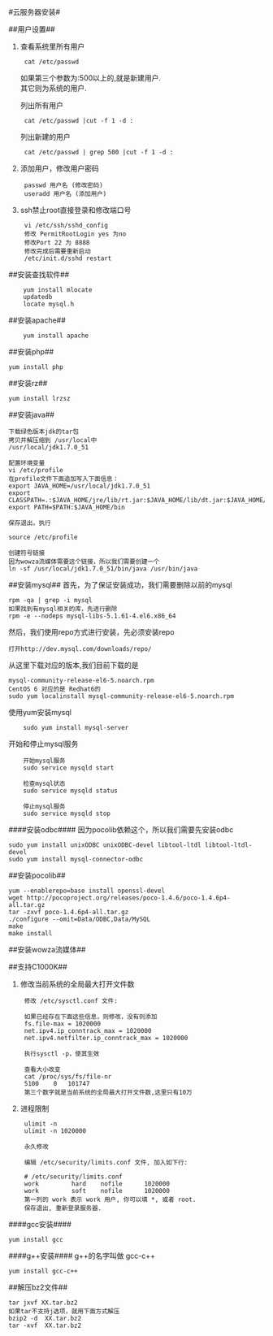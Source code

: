 #云服务器安装#

##用户设置##

1. 查看系统里所有用户   
 
    	cat /etc/passwd

	
	如果第三个参数为:500以上的,就是新建用户.  
    其它则为系统的用户.
	
	列出所有用户  
			
		cat /etc/passwd |cut -f 1 -d :

	列出新建的用户

		cat /etc/passwd | grep 500 |cut -f 1 -d :

2. 添加用户，修改用户密码

		passwd 用户名 (修改密码)
		useradd 用户名 (添加用户)

3. ssh禁止root直接登录和修改端口号

		vi /etc/ssh/sshd_config
		修改 PermitRootLogin yes 为no
		修改Port 22 为 8888
		修改完成后需要重新启动
		/etc/init.d/sshd restart

##安装查找软件##

		yum install mlocate  
		updatedb
		locate mysql.h




##安装apache##

		yum install apache

##安装php##
		
	yum install php

##安装rz##

	yum install lrzsz

##安装java##

	下载绿色版本jdk的tar包
	拷贝并解压缩到 /usr/local中
	/usr/local/jdk1.7.0_51

	配置环境变量
	vi /etc/profile
	在profile文件下面追加写入下面信息：
	export JAVA_HOME=/usr/local/jdk1.7.0_51
	export CLASSPATH=.:$JAVA_HOME/jre/lib/rt.jar:$JAVA_HOME/lib/dt.jar:$JAVA_HOME/lib/tools.jar
	export PATH=$PATH:$JAVA_HOME/bin
	
	保存退出，执行

	source /etc/profile
	
	创建符号链接
	因为wowza流媒体需要这个链接，所以我们需要创建一个
	ln -sf /usr/local/jdk1.7.0_51/bin/java /usr/bin/java

##安装mysql##
首先，为了保证安装成功，我们需要删除以前的mysql

	rpm -qa | grep -i mysql
	如果找到有mysql相关的库，先进行删除
	rpm -e --nodeps mysql-libs-5.1.61-4.el6.x86_64

然后，我们使用repo方式进行安装，先必须安装repo
	
	打开http://dev.mysql.com/downloads/repo/  
从这里下载对应的版本,我们目前下载的是

	mysql-community-release-el6-5.noarch.rpm
	CentOS 6 对应的是 Redhat6的
	sudo yum localinstall mysql-community-release-el6-5.noarch.rpm

使用yum安装mysql

		sudo yum install mysql-server

开始和停止mysql服务

		开始mysql服务
		sudo service mysqld start

		检查mysql状态
		sudo service mysqld status

		停止mysql服务
		sudo service mysqld stop
	
####安装odbc####
因为pocolib依赖这个，所以我们需要先安装odbc  

	sudo yum install unixODBC unixODBC-devel libtool-ltdl libtool-ltdl-devel
	sudo yum install mysql-connector-odbc

##安装pocolib##

	yum --enablerepo=base install openssl-devel
	wget http://pocoproject.org/releases/poco-1.4.6/poco-1.4.6p4-all.tar.gz
	tar -zxvf poco-1.4.6p4-all.tar.gz
	./configure --omit=Data/ODBC,Data/MySQL
	make
	make install

##安装wowza流媒体##

	

##支持C1000K##

1. 修改当前系统的全局最大打开文件数

		修改 /etc/sysctl.conf 文件:

		如果已经存在下面这些信息，则修改，没有则添加
		fs.file-max = 1020000
		net.ipv4.ip_conntrack_max = 1020000
		net.ipv4.netfilter.ip_conntrack_max = 1020000

		执行sysctl -p，使其生效

		查看大小改变
		cat /proc/sys/fs/file-nr
		5100	0	101747
		第三个数字就是当前系统的全局最大打开文件数,这里只有10万

2. 进程限制

		ulimit -n
		ulimit -n 1020000

		永久修改

		编辑 /etc/security/limits.conf 文件, 加入如下行:

		# /etc/security/limits.conf
		work         hard    nofile      1020000
		work         soft    nofile      1020000
		第一列的 work 表示 work 用户, 你可以填 *, 或者 root. 
		保存退出, 重新登录服务器.


####gcc安装####

	yum install gcc

####g++安装####
g++的名字叫做 gcc-c++

	yum install gcc-c++
 
##解压bz2文件##

	tar jxvf XX.tar.bz2
	如果tar不支持j选项，就用下面方式解压
	bzip2 -d  XX.tar.bz2
	tar -xvf  XX.tar.bz2